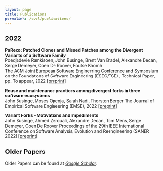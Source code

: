 ```yaml
---
layout: page
title: Publications
permalink: /evol/publications/
---
```

2022
--
**PaReco: Patched Clones and Missed Patches among the Divergent Variants of a Software Family**<br/>
Poedjadevie Ramkisoen, John Businge, Brent Van Bradel, Alexandre Decan, Serge Demeyer, Coen De Roover, Foutse Khomh<br/>
The ACM Joint European Software Engineering Conference and Symposium on the Foundations of Software Engineering (ESEC/FSE) , Technical Paper, pp. To appear, 2022
<a href="/../../files/FSE2022.pdf" target="_blank">[preprint]</a><br>

**Reuse and maintenance practices among divergent forks in three software ecosystems**<br/>
John Businge, Moses Openja, Sarah Nadi, Thorsten Berger
The Journal of Empirical Software Engineering (EMSE), 2022
<a href="/../../files/EMSE2022.pdf" target="_blank">[preprint]</a><br>

**Variant Forks - Motivations and Impediments**<br/>
John Businge, Ahmed Zerouali, Alexandre Decan, Tom Mens, Serge Demeyer, Coen De Roover
Proceedings of the 29th IEEE International Conference on Software Analysis, Evolution and Reengineering (SANER 2022)
<a href="/../../files/SANER2022.pdf" target="_blank">[preprint]</a><br>



Older Papers
--

Older Papers can be found at <em><a class="tosu" href="https://scholar.google.com/citations?user=n9RFi3sAAAAJ&hl=en" target="_blank">Google Scholar</a></em>.
